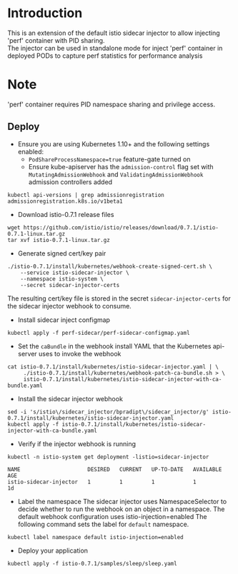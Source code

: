 # Introduction
This is an extension of the default istio sidecar injector to allow injecting 'perf' container with PID sharing.<br>
The injector can be used in standalone mode for inject 'perf' container in deployed PODs to capture perf statistics for 
performance analysis

# Note
'perf' container requires PID namespace sharing and privilege access. 


## Deploy
- Ensure you are using Kubernetes 1.10+ and the following settings enabled:
  - `PodShareProcessNamespace=true` feature-gate turned on
  - Ensure kube-apiserver has the `admission-control` flag set with `MutatingAdmissionWebhook` and `ValidatingAdmissionWebhook` admission controllers added
```
kubectl api-versions | grep admissionregistration 
admissionregistration.k8s.io/v1beta1
```

- Download istio-0.7.1 release files
```
wget https://github.com/istio/istio/releases/download/0.7.1/istio-0.7.1-linux.tar.gz
tar xvf istio-0.7.1-linux.tar.gz
```

- Generate signed cert/key pair 
```
./istio-0.7.1/install/kubernetes/webhook-create-signed-cert.sh \
    --service istio-sidecar-injector \
    --namespace istio-system \
    --secret sidecar-injector-certs
``` 
The resulting cert/key file is stored in the secret `sidecar-injector-certs` for the sidecar injector webhook to consume.

- Install sidecar inject configmap 
```
kubectl apply -f perf-sidecar/perf-sidecar-configmap.yaml
```

- Set the `caBundle` in the webhook install YAML that the Kubernetes api-server uses to invoke the webhook
```
cat istio-0.7.1/install/kubernetes/istio-sidecar-injector.yaml | \
     ./istio-0.7.1/install/kubernetes/webhook-patch-ca-bundle.sh > \
     istio-0.7.1/install/kubernetes/istio-sidecar-injector-with-ca-bundle.yaml
```

- Install the sidecar injector webhook
```
sed -i 's/istio\/sidecar_injector/bpradipt\/sidecar_injector/g' istio-0.7.1/install/kubernetes/istio-sidecar-injector.yaml
kubectl apply -f istio-0.7.1/install/kubernetes/istio-sidecar-injector-with-ca-bundle.yaml
```

- Verify if the injector webhook is running
```
kubectl -n istio-system get deployment -listio=sidecar-injector

NAME                     DESIRED   CURRENT   UP-TO-DATE   AVAILABLE   AGE
istio-sidecar-injector   1         1         1            1           1d
```

- Label the namespace
The sidecar injector uses NamespaceSelector to decide whether to run the webhook on an object in a namespace. The default webhook configuration uses istio-injection=enabled
The following command sets the label for `default` namespace.
```
kubectl label namespace default istio-injection=enabled
```

- Deploy your application
```
kubectl apply -f istio-0.7.1/samples/sleep/sleep.yaml 
```

